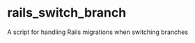 rails_switch_branch
===================

A script for handling Rails migrations when switching branches